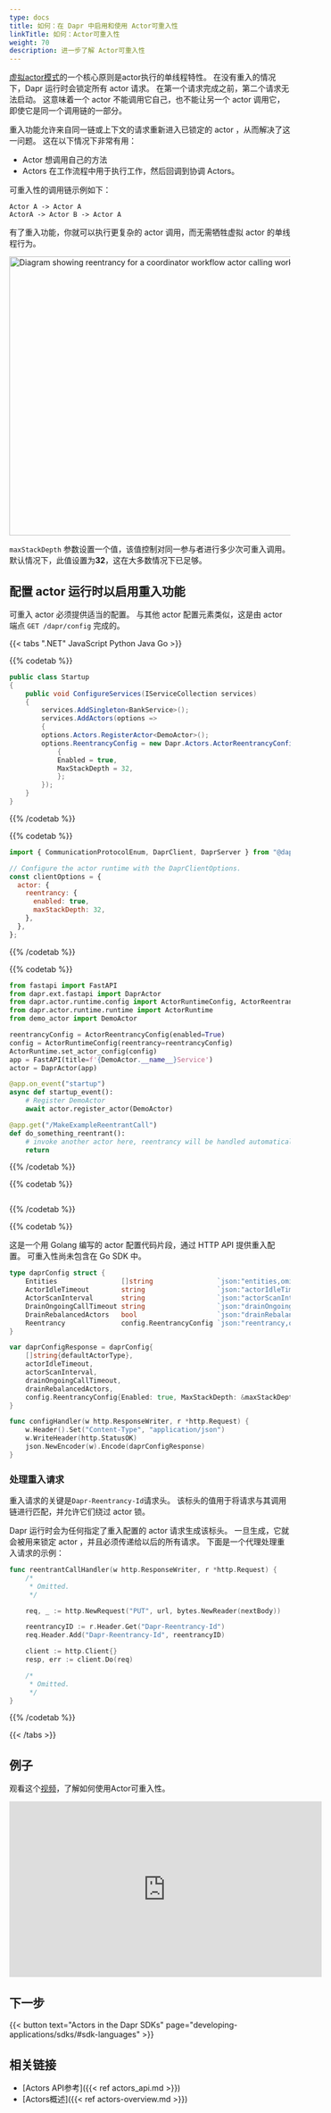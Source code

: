 ```yaml
---
type: docs
title: 如何：在 Dapr 中启用和使用 Actor可重入性
linkTitle: 如何：Actor可重入性
weight: 70
description: 进一步了解 Actor可重入性
---
```


[虚拟actor模式](https://www.microsoft.com/research/project/orleans-virtual-actors/)的一个核心原则是actor执行的单线程特性。 在没有重入的情况下，Dapr 运行时会锁定所有 actor 请求。 在第一个请求完成之前，第二个请求无法启动。 这意味着一个 actor 不能调用它自己，也不能让另一个 actor 调用它，即使它是同一个调用链的一部分。

重入功能允许来自同一链或上下文的请求重新进入已锁定的 actor ，从而解决了这一问题。 这在以下情况下非常有用：

- Actor 想调用自己的方法
- Actors 在工作流程中用于执行工作，然后回调到协调 Actors。

可重入性的调用链示例如下：

```
Actor A -> Actor A
ActorA -> Actor B -> Actor A
```

有了重入功能，你就可以执行更复杂的 actor 调用，而无需牺牲虚拟 actor 的单线程行为。

<img src="/images/actor-reentrancy.png" width=1000 height=500 alt="Diagram showing reentrancy for a coordinator workflow actor calling worker actors or an actor calling an method on itself">

`maxStackDepth` 参数设置一个值，该值控制对同一参与者进行多少次可重入调用。 默认情况下，此值设置为**32**，这在大多数情况下已足够。

## 配置 actor 运行时以启用重入功能

可重入 actor 必须提供适当的配置。 与其他 actor 配置元素类似，这是由 actor 端点 `GET /dapr/config` 完成的。

{{< tabs ".NET" JavaScript Python Java Go >}}

{{% codetab %}}

<!--dotnet-->

```csharp
public class Startup
{
	public void ConfigureServices(IServiceCollection services)
	{
		services.AddSingleton<BankService>();
		services.AddActors(options =>
		{
		options.Actors.RegisterActor<DemoActor>();
		options.ReentrancyConfig = new Dapr.Actors.ActorReentrancyConfig()
			{
			Enabled = true,
			MaxStackDepth = 32,
			};
		});
	}
}
```

{{% /codetab %}}

{{% codetab %}}

<!--javascript-->

```js
import { CommunicationProtocolEnum, DaprClient, DaprServer } from "@dapr/dapr";

// Configure the actor runtime with the DaprClientOptions.
const clientOptions = {
  actor: {
    reentrancy: {
      enabled: true,
      maxStackDepth: 32,
    },
  },
};
```

{{% /codetab %}}

{{% codetab %}}

<!--python-->

```python
from fastapi import FastAPI
from dapr.ext.fastapi import DaprActor
from dapr.actor.runtime.config import ActorRuntimeConfig, ActorReentrancyConfig
from dapr.actor.runtime.runtime import ActorRuntime
from demo_actor import DemoActor

reentrancyConfig = ActorReentrancyConfig(enabled=True)
config = ActorRuntimeConfig(reentrancy=reentrancyConfig)
ActorRuntime.set_actor_config(config)
app = FastAPI(title=f'{DemoActor.__name__}Service')
actor = DaprActor(app)

@app.on_event("startup")
async def startup_event():
	# Register DemoActor
	await actor.register_actor(DemoActor)

@app.get("/MakeExampleReentrantCall")
def do_something_reentrant():
	# invoke another actor here, reentrancy will be handled automatically
	return
```

{{% /codetab %}}

{{% codetab %}}

<!--java-->

```java
```

{{% /codetab %}}

{{% codetab %}}

这是一个用 Golang 编写的 actor 配置代码片段，通过 HTTP API 提供重入配置。 可重入性尚未包含在 Go SDK 中。

```go
type daprConfig struct {
	Entities                []string                `json:"entities,omitempty"`
	ActorIdleTimeout        string                  `json:"actorIdleTimeout,omitempty"`
	ActorScanInterval       string                  `json:"actorScanInterval,omitempty"`
	DrainOngoingCallTimeout string                  `json:"drainOngoingCallTimeout,omitempty"`
	DrainRebalancedActors   bool                    `json:"drainRebalancedActors,omitempty"`
	Reentrancy              config.ReentrancyConfig `json:"reentrancy,omitempty"`
}

var daprConfigResponse = daprConfig{
	[]string{defaultActorType},
	actorIdleTimeout,
	actorScanInterval,
	drainOngoingCallTimeout,
	drainRebalancedActors,
	config.ReentrancyConfig{Enabled: true, MaxStackDepth: &maxStackDepth},
}

func configHandler(w http.ResponseWriter, r *http.Request) {
	w.Header().Set("Content-Type", "application/json")
	w.WriteHeader(http.StatusOK)
	json.NewEncoder(w).Encode(daprConfigResponse)
}
```

### 处理重入请求

重入请求的关键是`Dapr-Reentrancy-Id`请求头。 该标头的值用于将请求与其调用链进行匹配，并允许它们绕过 actor 锁。

Dapr 运行时会为任何指定了重入配置的 actor 请求生成该标头。 一旦生成，它就会被用来锁定 actor ，并且必须传递给以后的所有请求。 下面是一个代理处理重入请求的示例：

```go
func reentrantCallHandler(w http.ResponseWriter, r *http.Request) {
    /*
     * Omitted.
     */

	req, _ := http.NewRequest("PUT", url, bytes.NewReader(nextBody))

	reentrancyID := r.Header.Get("Dapr-Reentrancy-Id")
	req.Header.Add("Dapr-Reentrancy-Id", reentrancyID)

	client := http.Client{}
	resp, err := client.Do(req)

    /*
     * Omitted.
     */
}
```

{{% /codetab %}}

{{< /tabs >}}

## 例子

观看这个[视频](https://www.youtube.com/watch?v=QADHQ5v-gww\&list=PLcip_LgkYwzuF-OV6zKRADoiBvUvGhkao\&t=674s)，了解如何使用Actor可重入性。

<div class="embed-responsive embed-responsive-16by9">
<iframe width="560" height="315" src="https://www.youtube-nocookie.com/embed/QADHQ5v-gww?start=674" frameborder="0" allow="accelerometer; autoplay; clipboard-write; encrypted-media; gyroscope; picture-in-picture" allowfullscreen></iframe>
</div>

## 下一步

{{< button text="Actors in the Dapr SDKs" page="developing-applications/sdks/#sdk-languages" >}}

## 相关链接

- [Actors API参考]({{< ref actors_api.md >}})
- [Actors概述]({{< ref actors-overview\.md >}})

